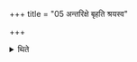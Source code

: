 +++
title = "05 अन्तरिक्षे बृहति श्रयस्व"

+++

<details><summary>थिते</summary>

अन्तरिक्षे बृहति श्रयस्व स्वाहेत्याग्नीध्रीये यद्याग्नीध्रम् ५
</details>
